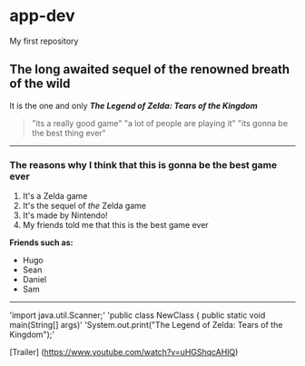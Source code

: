 # app-dev
My first repository
## The long awaited sequel of the renowned breath of the wild
It is the one and only ***The Legend of Zelda: Tears of the Kingdom***
> "its a really good game"
> "a lot of people are playing it"
> "its gonna be the best thing ever"
---
### The reasons why I think that this is gonna be the best game ever
1. It's a Zelda game
2. It's the sequel of *the* Zelda game
3. It's made by Nintendo!
4. My friends told me that this is the best game ever

**Friends such as:**
- Hugo
- Sean
- Daniel
- Sam
---
'import java.util.Scanner;'
'public class NewClass { public static void main(String[] args)'
'System.out.print("The Legend of Zelda: Tears of the Kingdom");'

[Trailer] (https://www.youtube.com/watch?v=uHGShqcAHlQ)
